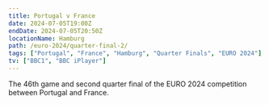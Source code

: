 ```yaml
---
title: Portugal v France
date: 2024-07-05T19:00Z
endDate: 2024-07-05T20:50Z
locationName: Hamburg
path: /euro-2024/quarter-final-2/
tags: ["Portugal", "France", "Hamburg", "Quarter Finals", "EURO 2024"]
tv: ["BBC1", "BBC iPlayer"]
---
```

The 46th game and second quarter final of the EURO 2024 competition between Portugal and France.
